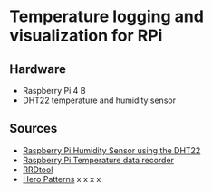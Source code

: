 # Temperature logging and visualization for RPi

## Hardware

* Raspberry Pi 4 B
* DHT22 temperature and humidity sensor

## Sources

* [Raspberry Pi Humidity Sensor using the DHT22](https://pimylifeup.com/raspberry-pi-humidity-sensor-dht22/)
* [Raspberry Pi Temperature data recorder](http://blog.kugelfish.com/2014/01/raspberry-pi-temperature-data-recorder.html)
* [RRDtool](https://oss.oetiker.ch/rrdtool/index.en.html)
* [Hero Patterns](https://www.heropatterns.com) x x x x